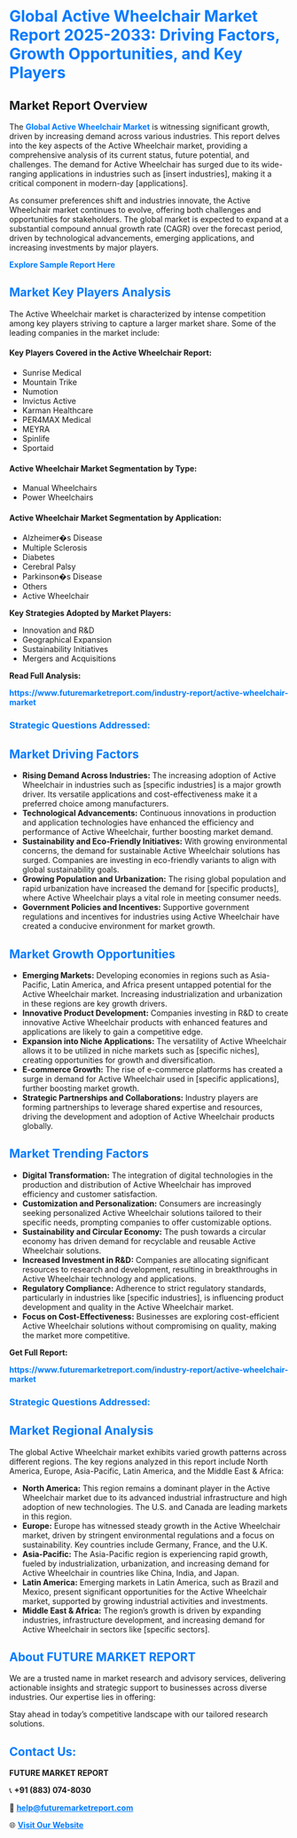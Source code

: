<h1 style="color: #007BFF;">Global Active Wheelchair Market Report 2025-2033: Driving Factors, Growth Opportunities, and Key Players</h1>

<section id="overview">
<h2>Market Report Overview</h2>
<p>The <a href="https://www.futuremarketreport.com/industry-report/active-wheelchair-market" style="color: #007BFF; text-decoration: none;"><strong>Global Active Wheelchair Market</strong></a> is witnessing significant growth, driven by increasing demand across various industries. This report delves into the key aspects of the Active Wheelchair market, providing a comprehensive analysis of its current status, future potential, and challenges. The demand for Active Wheelchair has surged due to its wide-ranging applications in industries such as [insert industries], making it a critical component in modern-day [applications].</p>
<p>As consumer preferences shift and industries innovate, the Active Wheelchair market continues to evolve, offering both challenges and opportunities for stakeholders. The global market is expected to expand at a substantial compound annual growth rate (CAGR) over the forecast period, driven by technological advancements, emerging applications, and increasing investments by major players.</p>
</section>

<section id="overview">
<p><a href="https://www.futuremarketreport.com/request-sample/reportId=123789" style="color: #007BFF; text-decoration: none;"><strong>Explore Sample Report Here</strong></a></p>
</section>

<section id="key-players">
<h2 style="color: #007BFF;">Market Key Players Analysis</h2>
<p>The Active Wheelchair market is characterized by intense competition among key players striving to capture a larger market share. Some of the leading companies in the market include:</p>
<h4>Key Players Covered in the Active Wheelchair Report:</h4>
<ul><li>Sunrise Medical</li><li>Mountain Trike</li><li>Numotion</li><li>Invictus Active</li><li>Karman Healthcare</li><li>PER4MAX Medical</li><li>MEYRA</li><li>Spinlife</li><li>Sportaid</li></ul>
<h4>Active Wheelchair Market Segmentation by Type:</h4>
<ul><li>Manual Wheelchairs</li><li>Power Wheelchairs</li></ul>

<h4>Active Wheelchair Market Segmentation by Application:</h4>
<ul><li>Alzheimer�s Disease</li><li>Multiple Sclerosis</li><li>Diabetes</li><li>Cerebral Palsy</li><li>Parkinson�s Disease</li><li>Others</li><li>Active Wheelchair</li></ul>
<p><strong>Key Strategies Adopted by Market Players:</strong></p>
<ul>
<li>Innovation and R&D</li>
<li>Geographical Expansion</li>
<li>Sustainability Initiatives</li>
<li>Mergers and Acquisitions</li>
</ul>
</section>

<section>
<p><strong>Read Full Analysis: </strong></p><a href="https://www.futuremarketreport.com/industry-report/active-wheelchair-market" style="color: #007BFF; text-decoration: none;"><strong>https://www.futuremarketreport.com/industry-report/active-wheelchair-market</strong></a>
<h3 style="color: #007BFF;">Strategic Questions Addressed:</h3>
</section>

<section id="driving-factors">
<h2 style="color: #007BFF;">Market Driving Factors</h2>
<ul>
<li><strong>Rising Demand Across Industries:</strong> The increasing adoption of Active Wheelchair in industries such as [specific industries] is a major growth driver. Its versatile applications and cost-effectiveness make it a preferred choice among manufacturers.</li>
<li><strong>Technological Advancements:</strong> Continuous innovations in production and application technologies have enhanced the efficiency and performance of Active Wheelchair, further boosting market demand.</li>
<li><strong>Sustainability and Eco-Friendly Initiatives:</strong> With growing environmental concerns, the demand for sustainable Active Wheelchair solutions has surged. Companies are investing in eco-friendly variants to align with global sustainability goals.</li>
<li><strong>Growing Population and Urbanization:</strong> The rising global population and rapid urbanization have increased the demand for [specific products], where Active Wheelchair plays a vital role in meeting consumer needs.</li>
<li><strong>Government Policies and Incentives:</strong> Supportive government regulations and incentives for industries using Active Wheelchair have created a conducive environment for market growth.</li>
</ul>
</section>

<section id="growth-opportunities">
<h2 style="color: #007BFF;">Market Growth Opportunities</h2>
<ul>
<li><strong>Emerging Markets:</strong> Developing economies in regions such as Asia-Pacific, Latin America, and Africa present untapped potential for the Active Wheelchair market. Increasing industrialization and urbanization in these regions are key growth drivers.</li>
<li><strong>Innovative Product Development:</strong> Companies investing in R&D to create innovative Active Wheelchair products with enhanced features and applications are likely to gain a competitive edge.</li>
<li><strong>Expansion into Niche Applications:</strong> The versatility of Active Wheelchair allows it to be utilized in niche markets such as [specific niches], creating opportunities for growth and diversification.</li>
<li><strong>E-commerce Growth:</strong> The rise of e-commerce platforms has created a surge in demand for Active Wheelchair used in [specific applications], further boosting market growth.</li>
<li><strong>Strategic Partnerships and Collaborations:</strong> Industry players are forming partnerships to leverage shared expertise and resources, driving the development and adoption of Active Wheelchair products globally.</li>
</ul>
</section>

<section id="trending-factors">
<h2 style="color: #007BFF;">Market Trending Factors</h2>
<ul>
<li><strong>Digital Transformation:</strong> The integration of digital technologies in the production and distribution of Active Wheelchair has improved efficiency and customer satisfaction.</li>
<li><strong>Customization and Personalization:</strong> Consumers are increasingly seeking personalized Active Wheelchair solutions tailored to their specific needs, prompting companies to offer customizable options.</li>
<li><strong>Sustainability and Circular Economy:</strong> The push towards a circular economy has driven demand for recyclable and reusable Active Wheelchair solutions.</li>
<li><strong>Increased Investment in R&D:</strong> Companies are allocating significant resources to research and development, resulting in breakthroughs in Active Wheelchair technology and applications.</li>
<li><strong>Regulatory Compliance:</strong> Adherence to strict regulatory standards, particularly in industries like [specific industries], is influencing product development and quality in the Active Wheelchair market.</li>
<li><strong>Focus on Cost-Effectiveness:</strong> Businesses are exploring cost-efficient Active Wheelchair solutions without compromising on quality, making the market more competitive.</li>
</ul>
</section>

<section>
<p><strong>Get Full Report: </strong></p><a href="https://www.futuremarketreport.com/industry-report/active-wheelchair-market" style="color: #007BFF; text-decoration: none;"><strong>https://www.futuremarketreport.com/industry-report/active-wheelchair-market</strong></a>
<h3 style="color: #007BFF;">Strategic Questions Addressed:</h3>
</section>


<section id="regional-analysis">
<h2 style="color: #007BFF;">Market Regional Analysis</h2>
<p>The global Active Wheelchair market exhibits varied growth patterns across different regions. The key regions analyzed in this report include North America, Europe, Asia-Pacific, Latin America, and the Middle East & Africa:</p>
<ul>
<li><strong>North America:</strong> This region remains a dominant player in the Active Wheelchair market due to its advanced industrial infrastructure and high adoption of new technologies. The U.S. and Canada are leading markets in this region.</li>
<li><strong>Europe:</strong> Europe has witnessed steady growth in the Active Wheelchair market, driven by stringent environmental regulations and a focus on sustainability. Key countries include Germany, France, and the U.K.</li>
<li><strong>Asia-Pacific:</strong> The Asia-Pacific region is experiencing rapid growth, fueled by industrialization, urbanization, and increasing demand for Active Wheelchair in countries like China, India, and Japan.</li>
<li><strong>Latin America:</strong> Emerging markets in Latin America, such as Brazil and Mexico, present significant opportunities for the Active Wheelchair market, supported by growing industrial activities and investments.</li>
<li><strong>Middle East & Africa:</strong> The region’s growth is driven by expanding industries, infrastructure development, and increasing demand for Active Wheelchair in sectors like [specific sectors].</li>
</ul>
</section>

<footer>
<h2 style="color: #007BFF;">About FUTURE MARKET REPORT</h2>
<p>We are a trusted name in market research and advisory services, delivering actionable insights and strategic support to businesses across diverse industries. Our expertise lies in offering:</p>

<p>Stay ahead in today’s competitive landscape with our tailored research solutions.</p>

<h2 style="color: #007BFF;">Contact Us:</h2>
<p><strong>FUTURE MARKET REPORT</strong></p>
<p>📞 <strong>+91 (883) 074-8030</strong></p>
<p>📧 <strong><a href="mailto:help@futuremarketreport.com" style="color: #007BFF;">help@futuremarketreport.com</a></strong></p>
<p>🌐 <strong><a href="https://www.futuremarketreport.com/" style="color: #007BFF;">Visit Our Website</a></strong></p>
</footer>